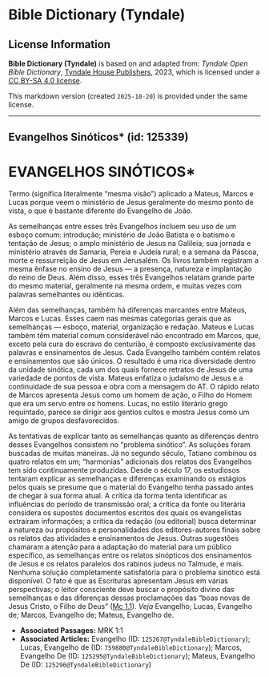 # Bible Dictionary (Tyndale)

## License Information

**Bible Dictionary (Tyndale)** is based on and adapted from: _Tyndale Open Bible Dictionary_, [Tyndale House Publishers](https://tyndaleopenresources.com/), 2023, which is licensed under a [CC BY-SA 4.0 license](https://creativecommons.org/licenses/by-sa/4.0/legalcode.en).

This markdown version (created `2025-10-20`) is provided under the same license.



--------------------------------

## Evangelhos Sinóticos* (id: 125339)

EVANGELHOS SINÓTICOS\*
======================

Termo (significa literalmente “mesma visão”) aplicado a Mateus, Marcos e Lucas porque veem o ministério de Jesus geralmente do mesmo ponto de vista, o que é bastante diferente do Evangelho de João.

As semelhanças entre esses três Evangelhos incluem seu uso de um esboço comum: introdução; ministério de João Batista e o batismo e tentação de Jesus; o amplo ministério de Jesus na Galileia; sua jornada e ministério através de Samaria, Pereia e Judeia rural; e a semana da Páscoa, morte e ressurreição de Jesus em Jerusalém. Os livros também registram a mesma ênfase no ensino de Jesus — a presença, natureza e implantação do reino de Deus. Além disso, esses três Evangelhos relatam grande parte do mesmo material, geralmente na mesma ordem, e muitas vezes com palavras semelhantes ou idênticas.

Além das semelhanças, também há diferenças marcantes entre Mateus, Marcos e Lucas. Esses caem nas mesmas categorias gerais que as semelhanças — esboço, material, organização e redação. Mateus e Lucas também têm material comum considerável não encontrado em Marcos, que, exceto pela cura do escravo do centurião, é composto exclusivamente das palavras e ensinamentos de Jesus. Cada Evangelho também contém relatos e ensinamentos que são únicos. O resultado é uma rica diversidade dentro da unidade sinótica, cada um dos quais fornece retratos de Jesus de uma variedade de pontos de vista. Mateus enfatiza o judaísmo de Jesus e a continuidade de sua pessoa e obra com a mensagem do AT. O rápido relato de Marcos apresenta Jesus como um homem de ação, o Filho do Homem que era um servo entre os homens. Lucas, no estilo literário grego requintado, parece se dirigir aos gentios cultos e mostra Jesus como um amigo de grupos desfavorecidos.

As tentativas de explicar tanto as semelhanças quanto as diferenças dentro desses Evangelhos consistem no “problema sinótico”. As soluções foram buscadas de muitas maneiras. Já no segundo século, Tatiano combinou os quatro relatos em um; “harmonias” adicionais dos relatos dos Evangelhos tem sido continuamente produzidas. Desde o século 17, os estudiosos tentaram explicar as semelhanças e diferenças examinando os estágios pelos quais se presume que o material do Evangelho tenha passado antes de chegar à sua forma atual. A crítica da forma tenta identificar as influências do período de transmissão oral; a crítica da fonte ou literária considera os supostos documentos escritos dos quais os evangelistas extraíram informações; a crítica da redação (ou editorial) busca determinar a natureza ou propósitos e personalidades dos editores\-autores finais sobre os relatos das atividades e ensinamentos de Jesus. Outras sugestões chamaram a atenção para a adaptação do material para um público específico, as semelhanças entre os relatos sinópticos dos ensinamentos de Jesus e os relatos paralelos dos rabinos judeus no Talmude, e mais. Nenhuma solução completamente satisfatória para o problema sinótico está disponível. O fato é que as Escrituras apresentam Jesus em várias perspectivas; o leitor consciente deve buscar o propósito divino das semelhanças e das diferenças dessas proclamações das “boas novas de Jesus Cristo, o Filho de Deus” ([Mc 1\.1](https://ref.ly/Mark1:1)). *Veja* Evangelho; Lucas, Evangelho de; Marcos, Evangelho de; Mateus, Evangelho de.

* **Associated Passages:** MRK 1:1
* **Associated Articles:** Evangelho (ID: `125267@TyndaleBibleDictionary`); Lucas, Evangelho de (ID: `759880@TyndaleBibleDictionary`); Marcos, Evangelho De (ID: `125295@TyndaleBibleDictionary`); Mateus, Evangelho De (ID: `125296@TyndaleBibleDictionary`)

